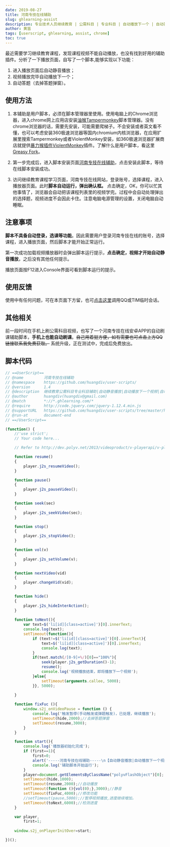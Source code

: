 ```yaml
---
date: 2019-08-27
title: 河南专技在线辅助
slug: ghlearning-assist
description: 专业技术人员继续教育 | 公需科目 | 专业科目 | 自动播放下一个 | 自动答题
author: 黄笛
tags: [userscript, ghlearning, assist, chrome]
toc: true
---
```

最近需要学习继续教育课程，发现课程视频不能自动播放，也没有找到好用的辅助插件。分析了一下播放页面，自写了一个脚本,能够实现以下功能：

 1. 进入播放页面后自动静音播放；
 2. 视频播放完毕自动播放下一个；
 3. 自动答题（去掉答题弹窗）。

## 使用方法

1. 本辅助是用户脚本，必须在脚本管理器里使用。使用电脑上的Chrome浏览器，进入chrome网上应用店安装[油猴Tampermonkey][tam]脚本管理器。没有chrome浏览器的话，需要先安装，可能需要爬梯子。不会安装或者英文看不懂，也可以考虑安装360极速浏览器等国内chromium内核浏览器，在应用扩展里搜索Tampermonkey或者ViolentMonkey安装，如360极速浏览器扩展商店就提供[暴力猴插件ViolentMonkey][vio]插件。了解什么是用户脚本，看这里[Greasy Fork][gre]。<!--more-->

2. 第一步完成后，进入脚本安装页面[河南专技在线辅助][hn]，点击安装此脚本，等待在线脚本安装成功。

3. 访问继续教育课程学习页面，河南专技在线网站，登录账号，选择课程，进入播放器页面。此时**脚本自动运行，弹出确认框。** 点击确定，OK，你可以忙其他事情了，浏览器会自动把该课程列表里的视频学完。过程中会自动处理弹出的选择题，视频进度不会因此卡住。注意电脑电源管理的设置，关闭电脑自动睡眠。

## 注意事项

**脚本不具备自动登录，选课等功能**。因此需要用户登录河南专技在线的账号，选择课程，进入播放页面，然后脚本才能开始正常运行。

第一次成功加载视频播放器时会弹出脚本运行提示，**点击确定，视频才开始自动静音播放**，之后没有其他任何提示。

播放页面按F12进入Console界面可看到脚本运行的提示。


## 使用反馈

使用中有任何问题，可在本页面下方留，也可[点击这里][qq]调用QQ或TIM临时会话。

## 其他相关

前一段时间在手机上刷公需科目视频，也写了一个河南专技在线安卓APP的自动刷课辅助脚本，**手机上也能自动刷课**。~~自己用着挺方便，如有需要也可点击上方QQ链接联系我免费获取。~~ 系统升级，正在测试中，完成后免费放出。

## 脚本代码

```js
// ==UserScript==
// @name         河南专技在线辅助
// @namespace    https://github.com/huangdiv/user-scripts/
// @version      1.4
// @description  继续教育公需科目专业科目辅助|自动静音播放|自动播放下一个视频|自动答题(去掉答题弹窗)
// @author       huangdiv(huangdiv@gmail.com)
// @match        *://*.ghlearning.com/*
// @require      http://code.jquery.com/jquery-1.12.4.min.js
// @supportURL   https://github.com/huangdiv/user-scripts/tree/master/hnzj
// @run-at       document-end
// ==/UserScript==

(function() {
    //'use strict';
    // Your code here...

    // Refer to http://dev.polyv.net/2013/videoproduct/v-playerapi/v-playerapi-event/jsbf0001/

    function resume()
    {
        player.j2s_resumeVideo();
    }

    function pause()
    {
        player.j2s_pauseVideo();
    }

    function seek(sec)
    {
        player.j2s_seekVideo(sec);
    }

    function stop()
    {
        player.j2s_stopVideo();
    }

    function vol(v)
    {
        player.j2s_setVolume(v);
    }

    function nextVideo(vid)
    {
        player.changeVid(vid);
    }

    function hide()
    {
        player.j2s_hideInterAction();
    }
  
    function toNext(){
        var text=$('li[id][class=active]')[0].innerText;
        console.log(text);
        setTimeout(function(){
            if (text!=$('li[id][class=active]')[0].innerText){
                text=$('li[id][class=active]')[0].innerText;
                console.log(text);
            }
            if(text.match(/[0-9]+%/)[0]=="100%"){
                seek(player.j2s_getDuration()-1);
                resume();
                console.log('视频播放结束，即将播放下一个视频');
            }else{
                setTimeout(arguments.callee, 5000);
            }}, 5000); 
                    
    }

    function fixFuc (){
        window.s2j_onVideoPause = function () {
            console.log('触发暂停(手动触发或弹题触发)，已处理，继续播放');
            setTimeout(hide,2000);//去掉答题弹窗
            setTimeout(resume,3000);
        }
    }

    function start(){
        console.log('播放器初始化完成');
        if (first==1){
            first=0;
            alert('-----河南专技在线辅助-----\n【自动静音播放|自动播放下一个视频|自动答题(去掉答题弹窗)】\n-----点击确定后开始运行------\n-----作者：huangdi-----');
            console.log('辅助脚本开始运行');
        }
        player=document.getElementsByClassName("polyvFlashObject")[0];
        setTimeout(hide,1000);
        setTimeout(resume,2000);//自动播放
        setTimeout(function (){vol(0);},3000);//静音
        setTimeout(fixFuc,4000);//修改功能
        //setTimeout(pause,5000);//暂停视频播放,进度继续增加。
        setTimeout(toNext,6000);//检测进度
    }

    var player,
        first=1;
    
    window.s2j_onPlayerInitOver=start;

})();
```

  [tam]: https://chrome.google.com/webstore/detail/tampermonkey/dhdgffkkebhmkfjojejmpbldmpobfkfo
  
  [vio]: https://ext.chrome.360.cn/webstore/detail/jinjaccalgkegednnccohejagnlnfdag

  [gre]: https://greasyfork.org/

  [hn]: https://greasyfork.org/zh-CN/scripts/389705-%E6%B2%B3%E5%8D%97%E4%B8%93%E6%8A%80%E5%9C%A8%E7%BA%BF%E8%BE%85%E5%8A%A9
  
  [qq]: http://sighttp.qq.com/authd?IDKEY=ad91638b0086149a2ede665c0e4ddb10c82e81d3374ca9d3
